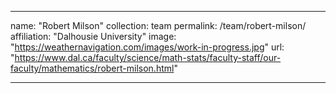 ---

name: "Robert Milson"
collection: team
permalink: /team/robert-milson/
affiliation: "Dalhousie University"
image: "https://weathernavigation.com/images/work-in-progress.jpg"
url: "https://www.dal.ca/faculty/science/math-stats/faculty-staff/our-faculty/mathematics/robert-milson.html"

---